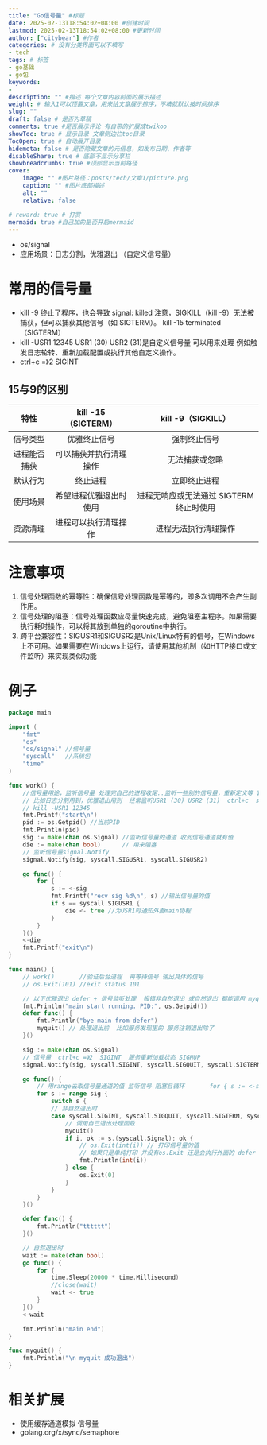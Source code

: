 ```yaml
---
title: "Go信号量" #标题
date: 2025-02-13T18:54:02+08:00 #创建时间
lastmod: 2025-02-13T18:54:02+08:00 #更新时间
author: ["citybear"] #作者
categories: # 没有分类界面可以不填写
- tech
tags: # 标签
- go基础
- go包
keywords: 
- 
description: "" #描述 每个文章内容前面的展示描述
weight: # 输入1可以顶置文章，用来给文章展示排序，不填就默认按时间排序
slug: ""
draft: false # 是否为草稿
comments: true #是否展示评论 有自带的扩展成twikoo
showToc: true # 显示目录 文章侧边栏toc目录
TocOpen: true # 自动展开目录
hidemeta: false # 是否隐藏文章的元信息，如发布日期、作者等
disableShare: true # 底部不显示分享栏
showbreadcrumbs: true #顶部显示当前路径
cover:
    image: "" #图片路径：posts/tech/文章1/picture.png
    caption: "" #图片底部描述
    alt: ""
    relative: false

# reward: true # 打赏
mermaid: true #自己加的是否开启mermaid
---
```


- os/signal
- 应用场景：日志分割，优雅退出 （自定义信号量）


# 常用的信号量
- kill -9 <PID> 终止了程序，也会导致 signal: killed 注意，SIGKILL（kill -9）无法被捕获，但可以捕获其他信号（如 SIGTERM）。 kill -15 terminated （SIGTERM）
- kill -USR1 12345 USR1 (30) USR2 (31)是自定义信号量 可以用来处理 例如触发日志轮转、重新加载配置或执行其他自定义操作。
- ctrl+c =》2  SIGINT

## 15与9的区别
|  特性	 | kill -15（SIGTERM）| kill -9（SIGKILL）| 
|:---:|:---:|:---:|
| 信号类型	| 优雅终止信号	| 强制终止信号|
| 进程能否捕获	| 可以捕获并执行清理操作 | 无法捕获或忽略|
| 默认行为	| 终止进程	| 立即终止进程|
| 使用场景	| 希望进程优雅退出时使用| 	进程无响应或无法通过 SIGTERM 终止时使用|
| 资源清理	| 进程可以执行清理操作| 	进程无法执行清理操作|

# 注意事项
1. 信号处理函数的幂等性：确保信号处理函数是幂等的，即多次调用不会产生副作用。
2. 信号处理的阻塞：信号处理函数应尽量快速完成，避免阻塞主程序。如果需要执行耗时操作，可以将其放到单独的goroutine中执行。
3. 跨平台兼容性：SIGUSR1和SIGUSR2是Unix/Linux特有的信号，在Windows上不可用。如果需要在Windows上运行，请使用其他机制（如HTTP接口或文件监听）来实现类似功能

# 例子
``` go
package main

import (
	"fmt"
	"os"
	"os/signal" //信号量
	"syscall"   //系统包
	"time"
)

func work() {
	//信号量用途，监听信号量 处理完自己的进程收尾..监听一些别的信号量，重新定义等 10 12
	// 比如日志分割用到，优雅退出用到  经常监听USR1 (30) USR2 (31)  ctrl+c  signal:interrupt
	// kill -USR1 12345
	fmt.Printf("start\n")
	pid := os.Getpid() //当前PID
	fmt.Println(pid)
	sig := make(chan os.Signal) //监听信号量的通道 收到信号通道就有值
	die := make(chan bool)      // 用来阻塞
	// 监听信号量signal.Notify
	signal.Notify(sig, syscall.SIGUSR1, syscall.SIGUSR2)

	go func() {
		for {
			s := <-sig
			fmt.Printf("recv sig %d\n", s) //输出信号量的值
			if s == syscall.SIGUSR1 {
				die <- true //为USR1时通知外面main协程
			}
		}
	}()
	<-die
	fmt.Printf("exit\n")
}

func main() {
	// work()       //验证后台进程  再等待信号 输出具体的信号
	// os.Exit(101) //exit status 101

	// 以下优雅退出 defer + 信号监听处理  报错非自然退出 或自然退出 都能调用 myquit
	fmt.Println("main start running. PID:", os.Getpid())
	defer func() {
		fmt.Println("bye main from defer")
		myquit() // 处理退出前  比如服务发现里的 服务注销退出除了
	}()

	sig := make(chan os.Signal)
	// 信号量  ctrl+c =》2  SIGINT  服务重新加载状态 SIGHUP
	signal.Notify(sig, syscall.SIGINT, syscall.SIGQUIT, syscall.SIGTERM, syscall.SIGHUP)

	go func() {
		// 用range去取信号量通道的值 监听信号 阻塞且循环 		for { s := <-sig .....}
		for s := range sig {
			switch s {
			// 非自然退出时
			case syscall.SIGINT, syscall.SIGQUIT, syscall.SIGTERM, syscall.SIGHUP:
				// 调用自己退出处理函数
				myquit()
				if i, ok := s.(syscall.Signal); ok {
					// os.Exit(int(i)) // 打印信号量的值
					// 如果只是单纯打印 并没有os.Exit 还是会执行外面的 defer
					fmt.Println(int(i))
				} else {
					os.Exit(0)
				}
			}
		}
	}()

	defer func() {
		fmt.Println("tttttt")
	}()

	// 自然退出时
	wait := make(chan bool)
	go func() {
		for {
			time.Sleep(20000 * time.Millisecond)
			//close(wait)
			wait <- true
		}
	}()
	<-wait

	fmt.Println("main end")
}

func myquit() {
	fmt.Println("\n myquit 成功退出")
}
```


# 相关扩展
- 使用缓存通道模拟 信号量
- golang.org/x/sync/semaphore